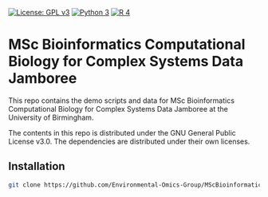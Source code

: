 [![License: GPL v3](https://img.shields.io/badge/License-GPL%20v3-blue.svg)](https://www.gnu.org/licenses/gpl-3.0)
[![Python 3](https://img.shields.io/badge/python-3-green.svg)](https://www.python.org/downloads/)
[![R 4](https://img.shields.io/badge/R-4-red.svg)](https://cloud.r-project.org)

# MSc Bioinformatics Computational Biology for Complex Systems Data Jamboree 

This repo contains the demo scripts and data for MSc Bioinformatics Computational Biology for Complex Systems Data Jamboree at the University of Birmingham.

The contents in this repo is distributed under the GNU General Public License v3.0. The dependencies are distributed under their own licenses. 


## Installation

```bash
git clone https://github.com/Environmental-Omics-Group/MScBioinformatics_ComplexSys_Workshop.git
```

